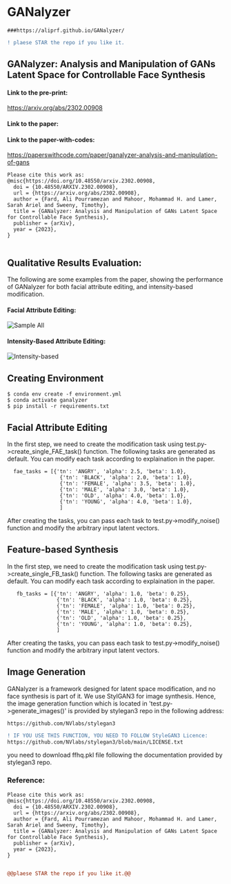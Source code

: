 # GANalyzer

	###https://aliprf.github.io/GANalyzer/
 
```diff
! plaese STAR the repo if you like it.
```


## GANalyzer: Analysis and Manipulation of GANs Latent Space for Controllable Face Synthesis


#### Link to the pre-print:
https://arxiv.org/abs/2302.00908

#### Link to the paper:

#### Link to the paper-with-codes:
https://paperswithcode.com/paper/ganalyzer-analysis-and-manipulation-of-gans

```
Please cite this work as:
@misc{https://doi.org/10.48550/arxiv.2302.00908,
  doi = {10.48550/ARXIV.2302.00908},
  url = {https://arxiv.org/abs/2302.00908},
  author = {Fard, Ali Pourramezan and Mahoor, Mohammad H. and Lamer, Sarah Ariel and Sweeny, Timothy},
  title = {GANalyzer: Analysis and Manipulation of GANs Latent Space for Controllable Face Synthesis},
  publisher = {arXiv},
  year = {2023},
}


```

##  Qualitative Results Evaluation:
The following are some examples from the paper, showing the performance of GANalyzer for both facial attribute editing, and intensity-based modification.

#### Facial Attribute Editing:

![Sample All](https://github.com/aliprf/GANalyzer/blob/master/img/all.png?raw=true)

#### Intensity-Based Attribute Editing:
![Intensity-based](https://github.com/aliprf/GANalyzer/blob/master/img/intensirt.png?raw=true)


## Creating Environment
```
$ conda env create -f environment.yml
$ conda activate ganalyzer
$ pip install -r requirements.txt

```


## Facial Attribute Editing
In the first step, we need to create the modification task using test.py->create_single_FAE_task() function. The following tasks are generated as default. You can modify each task according to explaination in the paper.
```
  fae_tasks = [{'tn': 'ANGRY', 'alpha': 2.5, 'beta': 1.0},
                 {'tn': 'BLACK', 'alpha': 2.0, 'beta': 1.0},
                 {'tn': 'FEMALE', 'alpha': 3.5, 'beta': 1.0},
                 {'tn': 'MALE', 'alpha': 3.0, 'beta': 1.0},
                 {'tn': 'OLD', 'alpha': 4.0, 'beta': 1.0},
                 {'tn': 'YOUNG', 'alpha': 4.0, 'beta': 1.0},
                 ]
```
After creating the tasks, you can pass each task to test.py->modify_noise() function and modify the arbitrary input latent vectors.

## Feature-based Synthesis
In the first step, we need to create the modification task using test.py->create_single_FB_task() function. The following tasks are generated as default. You can modify each task according to explaination in the paper.
```
   fb_tasks = [{'tn': 'ANGRY', 'alpha': 1.0, 'beta': 0.25},
                {'tn': 'BLACK', 'alpha': 1.0, 'beta': 0.25},
                {'tn': 'FEMALE', 'alpha': 1.0, 'beta': 0.25},
                {'tn': 'MALE', 'alpha': 1.0, 'beta': 0.25},
                {'tn': 'OLD', 'alpha': 1.0, 'beta': 0.25},
                {'tn': 'YOUNG', 'alpha': 1.0, 'beta': 0.25},
                ]
```
After creating the tasks, you can pass each task to test.py->modify_noise() function and modify the arbitrary input latent vectors.


## Image Generation
GANalyzer is a framework designed for latent space modification, and no face synthesis is part of it. We use StylGAN3 for image synthesis. Hence, the image generation function which is located in 'test.py->generate_images()' is provided by stylegan3 repo in the following address:
```
https://github.com/NVlabs/stylegan3
```

```diff
! IF YOU USE THIS FUNCTION, YOU NEED TO FOLLOW StyleGAN3 Licence:
https://github.com/NVlabs/stylegan3/blob/main/LICENSE.txt
```
you need to download ffhq.pkl file following the documentation provided by stylegan3 repo.

### Reference:
```
Please cite this work as:
@misc{https://doi.org/10.48550/arxiv.2302.00908,
  doi = {10.48550/ARXIV.2302.00908},
  url = {https://arxiv.org/abs/2302.00908},
  author = {Fard, Ali Pourramezan and Mahoor, Mohammad H. and Lamer, Sarah Ariel and Sweeny, Timothy},
  title = {GANalyzer: Analysis and Manipulation of GANs Latent Space for Controllable Face Synthesis},
  publisher = {arXiv},
  year = {2023},
}


```


```diff
@@plaese STAR the repo if you like it.@@
```
